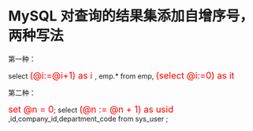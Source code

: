 # MySQL 对查询的结果集添加自增序号，两种写法

第一种：

select <font size= 4 color='red'> (@i:=@i+1)  as i </font>, emp.*  from emp, <font size= 4 color='red'> (select @i:=0) as it </font>

第二种：

<font size= 4 color='red'>set @n = 0</font>;
select  <font size= 4 color='red'>(@n := @n + 1) as usid</font> ,id,company_id,department_code from sys_user ;
